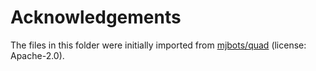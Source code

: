 # Acknowledgements

The files in this folder were initially imported from [mjbots/quad](https://github.com/mjbots/quad/tree/main/hw/chassis/3dprint) (license: Apache-2.0).
